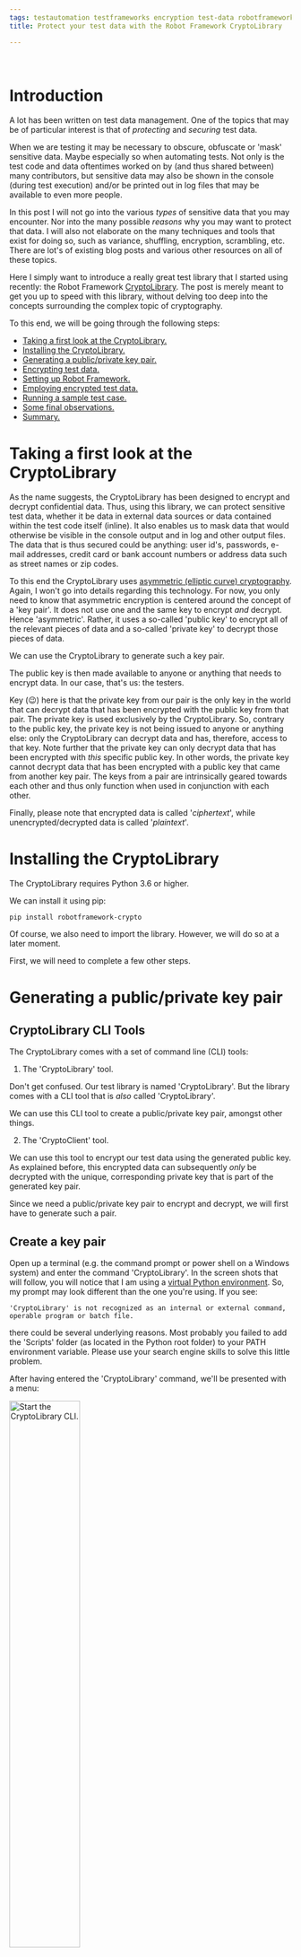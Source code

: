 ```yaml
---
tags: testautomation testframeworks encryption test-data robotframework RF_testlibraries CryptoLibrary
title: Protect your test data with the Robot Framework CryptoLibrary

---
```

<br>

<h1 class="post"> <a name="Introduction"> Introduction </a> </h1>

A lot has been written on test data management. One of the topics that may be of particular interest is that of <i>protecting</i> and <i>securing</i> test data.

When we are testing it may be necessary to obscure, obfuscate or 'mask' sensitive data. Maybe especially so when automating tests. Not only is the test code and data oftentimes worked on by (and thus shared between) many contributors, but sensitive data may also be shown in the console (during test execution) and/or be printed out in log files that may be available to even more people.

In this post I will not go into the various <i>types</i> of sensitive data that you may encounter. Nor into the many possible <i>reasons</i> why you may want to protect that data. I will also not elaborate on the many techniques and tools that exist for doing so, such as variance, shuffling, encryption, scrambling, etc. There are lot's of existing blog posts and various other resources on all of these topics.

Here I simply want to introduce a really great test library that I started using recently: the Robot Framework <a class="postanchor" href="https://github.com/Snooz82/robotframework-crypto" target="_blank">CryptoLibrary</a>. The post is merely meant to get you up to speed with this library, without delving too deep into the concepts surrounding the complex topic of cryptography.

To this end, we will be going through the following steps:

<ul>
	<li><a class="postanchor" href="#Taking a first look at the CryptoLibrary">Taking a first look at the CryptoLibrary.</a></li>
	<li><a class="postanchor" href="#Installing the CryptoLibrary">Installing the CryptoLibrary.</a></li>
	<li><a class="postanchor" href="#Generating a public/private key pair">Generating a public/private key pair.</a></li>
	<li><a class="postanchor" href="#Encrypting test data">Encrypting test data.</a></li>
	<li><a class="postanchor" href="#Setting up Robot Framework">Setting up Robot Framework.</a></li>
	<li><a class="postanchor" href="#Employing encrypted test data">Employing encrypted test data.</a></li>
	<li><a class="postanchor" href="#Running a sample test case">Running a sample test case.</a></li>
	<li><a class="postanchor" href="#Some final observations">Some final observations.</a></li>
	<li><a class="postanchor" href="#Summary">Summary.</a></li>
</ul>

<h1 class="post"> <a name="Taking a first look at the CryptoLibrary"> Taking a first look at the CryptoLibrary </a> </h1>

As the name suggests, the CryptoLibrary has been designed to encrypt and decrypt confidential data. Thus, using this library, we can protect sensitive test data, whether it be data in external data sources or data contained within the test code itself (inline). It also enables us to mask data that would otherwise be visible in the console output and in log and other output files. The data that is thus secured could be anything: user id's, passwords, e-mail addresses, credit card or bank account numbers or address data such as street names or zip codes.

To this end the CryptoLibrary uses <a class="postanchor" href="https://en.wikipedia.org/wiki/Elliptic-curve_cryptography" target="_blank">asymmetric (elliptic curve) cryptography</a>. Again, I won't go into details regarding this technology. For now, you only need to know that asymmetric encryption is centered around the concept of a 'key pair'. It does not use one and the same key to encrypt <i>and</i> decrypt. Hence 'asymmetric'. Rather, it uses a so-called 'public key' to encrypt all of the relevant pieces of data and a so-called 'private key' to decrypt those pieces of data.

We can use the CryptoLibrary to generate such a key pair.

The public key is then made available to anyone or anything that needs to encrypt data. In our case, that's us: the testers.

Key (&#128521;) here is that the private key from our pair is the only key in the world that can decrypt data that has been encrypted with the public key from that pair. The private key is used exclusively by the CryptoLibrary. So, contrary to the public key, the private key is not being issued to anyone or anything else: only the CryptoLibrary can decrypt data and has, therefore, access to that key. Note further that the private key can only decrypt data that has been encrypted with <i>this</i> specific public key. In other words, the private key cannot decrypt data that has been encrypted with a public key that came from another key pair. The keys from a pair are intrinsically geared towards each other and thus only function when used in conjunction with each other.

Finally, please note that encrypted data is called '<i>ciphertext</i>', while unencrypted/decrypted data is called '<i>plaintext</i>'.

<h1 class="post"> <a name="Installing the CryptoLibrary"> Installing the CryptoLibrary </a> </h1>

The CryptoLibrary requires Python 3.6 or higher.

We can install it using pip:

	pip install robotframework-crypto

Of course, we also need to import the library. However, we will do so at a later moment.

First, we will need to complete a few other steps.

<h1 class="post"> <a name="Generating a public/private key pair"> Generating a public/private key pair </a> </h1>

<h2 class="post"> <a name="Tools"> CryptoLibrary CLI Tools </a> </h2>

The CryptoLibrary comes with a set of command line (CLI) tools:

1) The 'CryptoLibrary' tool.

Don't get confused. Our test library is named 'CryptoLibrary'. But the library comes with a CLI tool that is <i>also</i> called 'CryptoLibrary'.

We can use this CLI tool to create a public/private key pair, amongst other things.

2) The 'CryptoClient' tool.

We can use this tool to encrypt our test data using the generated public key. As explained before, this encrypted data can subsequently <i>only</i> be decrypted with the unique, corresponding private key that is part of the generated key pair.

Since we need a public/private key pair to encrypt and decrypt, we will first have to generate such a pair.

<h2 class="post"> <a name="Create a key pair"> Create a key pair </a> </h2>

Open up a terminal (e.g. the command prompt or power shell on a Windows system) and enter the command 'CryptoLibrary'. In the screen shots that will follow, you will notice that I am using a <a class="postanchor" href="http://localhost:4000/blog/2021/02/01/Running-Robot-Framework-in-a-virtual-environment-pt-1" target="_blank">virtual Python environment</a>. So, my prompt may look different than the one you're using. If you see:

	'CryptoLibrary' is not recognized as an internal or external command, operable program or batch file.

there could be several underlying reasons. Most probably you failed to add the 'Scripts' folder (as located in the Python root folder) to your PATH environment variable. Please use your search engine skills to solve this little problem.

After having entered the 'CryptoLibrary' command, we'll be presented with a menu:

<a href="/assets/images/start_CL.JPG"><img src="/assets/images/start_CL.JPG" class="postimage" alt="Start the CryptoLibrary CLI." width="50%"></a><br>

As you can see there are four initial menu items. 'Encrypt' is the currently selected item.

I will not guide you through all of the menu items and their sub-menu's. Please see <a class="postanchor" href="https://github.com/Snooz82/robotframework-crypto#cryptolibrary-command-line-tool" target="_blank">here</a>, for an overview of all available menu items.

Since we want to create a key pair, we activate the menu item 'Open config' (using the arrow-down and enter keys). This will bring us to the following sub-menu:

<a href="/assets/images/config_key_pair.JPG"><img src="/assets/images/config_key_pair.JPG" class="postimage" alt="Configure key pair." width="50%"></a><br>

Activate menu-item 'Configure key pair'. This will then provide us with the following menu:

<a href="/assets/images/generate_key_pair.JPG"><img src="/assets/images/generate_key_pair.JPG" class="postimage" alt="Generate the key pair." width="50%"></a><br>

Select the menu item 'Generate key pair'. That will present us with a question:

<a href="/assets/images/question_regenerate.JPG"><img src="/assets/images/question_regenerate.JPG" class="postimage" alt="Regenerate the key pair yes/no." width="50%"></a><br>

This question should actually <i>only</i> come up if we had an <i>existing</i> key pair. However, due to a bug this question currently <i>always<i/> comes up, so regardless whether we have or have not an existing key pair. Now, if we <i>had</i> an existing key pair, then choosing 'No' would amount to aborting the creation of a new key pair. And choosing 'Yes' would delete the existing pair and then create a new pair (hence 'regenerate').

Please note that I have contacted the author of the library. He assured me he would soon fix this little bug.<a href="#footnote-1" class="postanchor"><sup>[1]</sup></a>

Having said that, we can simply choose 'Yes' in order for our key pair to be created.

But ... first we are asked if we want to save the password to disk. The password in question is meant to protect the private key of the key pair that is about to be generated. We need that private key to be protected, since it is capable of decrypting our encrypted test data. Therefore, we do not want unauthorized usage of the private key! A password helps in preventing such usage.<a href="#footnote-2" class="postanchor"><sup>[2]</sup></a>

Creating a password for the private key is mandatory. What we are being asked <i>here</i> is whether we would like to <i>save</i> that password to disk. If we answer 'Yes', two things will happen: the password we will specify will be secured through hashing and that hashed password will then be saved to disk. If we choose 'No', then the password will not be saved to disk and not be hashed. A third effect of not saving the password to disk, is that we will have to specify the (unhashed!) password as an argument when importing the library later on (as we'll see further on). So, choosing 'No' severely decreases the level of security we apply to our private key!

Therefore, let's select 'Yes'. That way our password will be secured, we won't have to remember it <i>and</i> we won't have to specify it later on as an argument in our test code. Rather, the CryptoLibrary will search for a password file in the designated folder and, when found, will extract the password from that file. More details on this in the remainder of this article.

Two things will happen now: a key pair will be generated (and saved to disk) in the background and, subsequently, we will be prompted to provide the password:

<a href="/assets/images/enter_pwd.JPG"><img src="/assets/images/enter_pwd.JPG" class="postimage" alt="Enter password." width="50%"></a><br>

Let's enter our password (twice) and press 'enter'. This will hash the specified password and then write the result to a text file on disk.

So, two keys and a password have now been generated and written to disk. Therefore, the console additionally prints the path's to:

- A <i>password_hash.json</i> file containing the (hashed) password that protects the private key.
- A <i>private_key.json</i> file containing the (AES encrypted) private key.
- A <i>public_key.key</i> file containing the public key.

Finally, the public key itself is also printed to the console.

Our console will therefore now look something like this:

<a href="/assets/images/console_output.JPG"><img src="/assets/images/console_output.JPG" class="postimage" alt="Console output." width="90%"></a><br>

Of course, the printed public key is identical to the key that is contained in the <code class="snippet">public_key.key</code> file. As explained earlier, we will later use that public key to encrypt our test data. Note, however, that you do not need to copy the public key from the console window. It is printed merely for informative purposes. Further down, we will see how the public key is retrieved and employed when we encrypt data.

Also note that, were we to <i>repeat</i> the steps to create a key pair, the <i>current</i> key pair (and password file) would be overwritten! So if, for whatever reason, you need a second pair, you will first have to move the current pair to another folder. We'll talk later about the reason why you may want to do so.

<h2 class="post"> <a name="CryptoLibrary output files"> CryptoLibrary output files </a> </h2>

The private and public keys as well as a password have now been saved to our file system, in the form of three files:

<a href="/assets/images/files.JPG"><img src="/assets/images/files.JPG" class="postimage" alt="List of files." width="75%"></a><br>

As we saw in the last screen shot of our console output, the three generated files are located in:

<code class="snippet"> your_Python_root_folder\Lib\site-packages\CryptoLibrary\keys </code>

This is the default folder that the keys (and password) are saved in and (at later stages) will also be retrieved from.

As one might expect, the default folder can be changed. This can be done through the <code class="snippet">[Open config -> Set key path]</code> menu option of the 'CryptoLibrary' CLI tool, as could be gathered from <a class="postanchor" href="/assets/images/generate_key_pair.JPG">the earlier screen shot</a>.

The contents of the files looks something like this (click the picture to enlarge):

<a href="/assets/images/contents_files.JPG"><img src="/assets/images/contents_files.JPG" class="postimage" alt="File contents." width="100%"></a><br>

Now that we have our key pair, we are ready to encrypt test data using the public key.

<h1 class="post"> <a name="Encrypting test data"> Encrypting test data </a> </h1>

To encrypt test data we will utilize the second CLI tool that comes with the library: the CryptoClient.

Make sure you have a terminal window open and then enter the command 'CryptoClient':

<a href="/assets/images/open_cryptoClient.JPG"><img src="/assets/images/open_cryptoClient.JPG" class="postimage" alt="Start the CryptoClient CLI." width="50%"></a><br>

Again, I will not elaborate on all of the available menu options. To familiarize yourself with all options, please read <a class="postanchor" href="https://github.com/Snooz82/robotframework-crypto#cryptoclient-command-line-tool" target="_blank">the relevant section</a> on the lib's project page.

Here we merely want to encrypt a piece of test data. To this end, choose menu item: 'Encrypt'.

We are then prompted for the test data that we want to encrypt. Note that the prompt specifically states 'password'. However, as mentioned before, we can encrypt <i>any</i> type of test data and not just passwords:

<a href="/assets/images/enter_test_data.JPG"><img src="/assets/images/enter_test_data.JPG" class="postimage" alt="Enter test data to encrypt." width="50%"></a><br>

Encryption will only work if we have a public key. Luckily we do, since we had generated a key pair in the previous step. The public key from that pair will be used to encrypt our data, employing one of the <a class="postanchor" href="https://en.wikipedia.org/wiki/Elliptic-curve_cryptography#Cryptographic_schemescryptographich" target="_blank">cryptographic schemes</a> of elliptic curve cryptography.

The CryptoClient will automatically search for the public key in the designated folder. That is, it will look in the default folder (<code class="snippet">your_Python_root_folder\Lib\site-packages\CryptoLibrary\keys</code>). Unless you have set a <i>different</i> folder through the 'Set key path' menu option of the CryptoLibrary CLI tool (as described earlier): in that case, it will look in the folder you have configured.

That means that we do not have to manually supply (or point to) a public key, but can simply provide the test data to encrypt and press 'enter'. This will then encrypt the data and subsequently print it out in the console window:

<a href="/assets/images/encrypted_data.JPG"><img src="/assets/images/encrypted_data.JPG" class="postimage" alt="Encrypted data in console." width="75%"></a><br>

Here I have encrypted a password for the demo site <a class="postanchor" href="https://www.saucedemo.com/" target="_blank">https://www.saucedemo.com/</a>. The password I have encrypted is 'secret_sauce'.

Note that an instruction is printed as well: <code class="snippet">use incl. "crypt:"</code>. The reason for this instruction will become apparent later on.

Copy the ciphertext (<i>including</i> the 'crypt:' prefix) from the console window. We will need it in the next step.

<h1 class="post"> <a name="Setting up Robot Framework"> Setting up Robot Framework </a> </h1>

We will now use the obtained ciphertext as our test data.

To this end, we must somehow enable Robot Framework to decrypt that ciphertext. Surely, when we enter the password into the relevant edit field of the saucedemo site, we do not want the <i>encrypted</i> data submitted. We want the original, <i> plaintext </i> version of the password.

Therefore we will now import the CryptoLibrary.

<h2 class="post"> <a name="Importing the library"> Importing the library </a> </h2>

I am assuming you have a runnable test suite file set up. If not, please create one.

Then, within your <i>Settings</i> declaration, import the CryptoLibrary as follows:

	Library     CryptoLibrary    variable_decryption=True

This will then look something like this:

<a href="/assets/images/import_cryptolib.JPG"><img src="/assets/images/import_cryptolib.JPG" class="postimage" alt="Console output." width="60%"></a><br>

We have specified an argument within the import statement. Let's take a look at it and the two other (optional) arguments that the library accepts when importing it.

<h2 class="post"> <a name="Import argument: variable_decryption"> Import argument: <i>variable_decryption</i> </a> </h2>

When the boolean parameter 'variable_decryption' is set to 'True', then, when running our test suite file, any ciphertext (<b>that is, any piece of data starting with 'crypt:'<b/>) that will be encountered (within the suite) gets decrypted  automatically (i.e. on-the-fly). When the parameter is set to 'False' (which is it's default), we will have to explicitly use the CryptoLibrary's 'Get decrypted text' keyword everywhere in our code where we need a ciphertext to be decrypted. We'll look at some examples of the latter option later on. Here (for our convenience) we'll assign value 'True' to the parameter.

<h2 class="post"> <a name="password"> Import argument: <i>password</i> </a> </h2>

The password for access to the private key can be provided to the CryptoLibrary as an argument as well:

	Library     CryptoLibrary    variable_decryption=True	password=myUnhashedPrivateKeyPassword

However, in <i>our</i> import statement this is not necessary, since we had previously saved our (hashed) password to disk. If no password is provided as import argument, the CryptoLibrary will simply look for a password file in the designated folder and, if found, will use it. As was mentioned before, you can set the folder it should look for through the 'Set key path' menu option of the CryptoLibrary CLI tool. The default folder is:

<code class="snippet">your_Python_root_folder\Lib\site-packages\CryptoLibrary\keys</code>.

If the CryptoLibrary can't find the file <i>and</i> the password is also not provided in the import statement, the CryptoLibrary will throw an error:

<a href="/assets/images/attribute_error.JPG"><img src="/assets/images/attribute_error.JPG" class="postimage" alt="Console output." width="75%"></a><br>

Please note that if you provide the password as an import argument, it will take precedence over a password file. That is, in case you have <i>both</i>, the import argument will be used and the password file will be ignored. In that situation, when you specify an <i>incorrect</i> password as import argument, the following error will occur:

<a href="/assets/images/error_incorrect_password_import.JPG"><img src="/assets/images/error_incorrect_password_import.JPG" class="postimage" alt="Error on incorrect password." width="75%"></a><br>

Since the password is incorrect, the CryptoLibrary cannot access the private key and thus spits out this error. It would be nice though if it would tell us the actual, underlying root cause, which is that the password didn't check out.<a href="#footnote-3" class="postanchor"><sup>[3]</sup></a>

<h2 class="post"> <a name="key_path"> Import argument: <i>key_path</i> </a> </h2>

Another parameter that can be passed through the import statement is 'key_path'. Through this parameter we can specify a path to the relevant private key file, overruling the currently set default folder.

As was mentioned before, the CryptoLibrary's default folder for storing key files is:

<code class="snippet">your_Python_root_folder\Lib\site-packages\CryptoLibrary\keys</code>

We can change the default folder through the 'Set key path' option of the CryptoLibrary CLI tool (see above).

Through the 'key_path' argument we can refer the CryptoLibrary to a private key file that is located in a folder different from the currently set (default) folder. This is very useful, since we can thus create multiple key pairs and place them in different folders. We can then proceed and use different public keys to encrypt different pieces of test data. Through the 'key_path' argument in the import statements of our test suites, we can point the CryptoLibrary to the proper private key files that are needed for decryption.

The path that we specify as a value to this argument can either be an absolute path or can be a path relative to the file 'cryptoutility.py'. The latter is located at:

<code class="snippet"> your_Python_root_folder\Lib\site-packages\CryptoLibrary\utils </code>

<h1 class="post"> <a name="Employing encrypted test data"> Employing encrypted test data </a> </h1>

The importing of the library was the last of our preparatory steps and we are now ready to rumble!

Thus, let's create the following test suite file:

(<i>Please note that if you click the image, the sample test suite file will be downloaded onto your device as a .robot text file!</i>)

<a href="/downloads/sample_test_suite.robot"><img src="/assets/images/crypto_test_suite.JPG" class="postimage" alt="Console output." width="100%"></a><br>

Further note that the test cases contained therein are merely meant as samples, to demonstrate the utilization of the CryptoLibrary. As such they are, naturally, simplistic and not well designed. For instance, normally you should obviously not include low-level, technical steps in your test cases.

Having said that, let's break down the test suite file.

<h2 class="post"> <a name="Settings section"> <i>Settings</i> section </a> </h2>

At the very beginning of the test suite file we see the 'Settings' section. It imports a couple of test libraries and defines a simple suite teardown.

<h2 class="post"> <a name="Variables section"> <i>Variables</i> section </a> </h2>

Next we have a 'Variables' section that declares and assigns exactly one variable: <code class="snippet">${PWD_AS_PLAINTEXT}</code>.

Seemingly in contrast to the variable's name, what is being assigned here is the encrypted (i.e. ciphertext) 'version' of the password 'secret_sauce'.

However, because we have passed <code class="snippet">variable_decryption=True</code> to the CryptoLibrary upon importing it, the lib will automatically and on-the-fly decrypt the value of any variable (within the scope of our test suite) whose value starts with <code class="snippet">crypt:</code>. The library will then proceed to <i>re-assign</i> the resulting plaintext value to that variable.

Consequently, when we use the variable name in the test cases below, it will always hold the original, unencrypted test data. Hence the name of the variable is: 'PWD_AS_PLAINTEXT'.

I will not go into <i>how</i> the library does all of this. If anyone is interested in that, they can walk though the lib's code (it's very readable).

<h2 class="post"> <a name="Test cases section"> <i>Test cases</i> section </a> </h2>

I have created a simplistic test case to demonstrate the effect of all of our preparations above.

The test case uses the SeleniumLibrary to open a browser and load the saucedemo home page. Next, it fills out and submits the log-in form that is on that home page. Finally, it checks that we subsequently land on the proper page by validating that the text 'PRODUCTS' can be found. So when running the test case, we will encounter the following two pages:

<div style="display: inline-block">
	<div style="width: 40%; float: left">
		<a href="/assets/images/sauce_labs_home.JPG">
			<img src="/assets/images/sauce_labs_home.JPG" class="postimage" alt="Sauce Labs home page." width="75%">
		</a>
	</div>

	<div style="width: 60%; float: right">
		<a href="/assets/images/sauce_labs_products.JPG"><img src="/assets/images/sauce_labs_products.JPG" class="postimage" alt="Sauce Labs products page." width="75%">
		</a>
	</div>
</div>

Naturally, we are solely interested in the line of code that employs our password variable:

	Input Password    id:password    ${PWD_AS_PLAINTEXT}

As was explained before, when that line of code is executed, the plaintext 'secret_sauce' will be entered and <i>not</i> the ciphertext. So let's run our sample test case and see what will happen.

<h1 class="post"> <a name="Running a sample test case"> Running a sample test case </a> </h1>

Play the video to see our sample test case run.

<div class="video">
	<video controls="controls" name="media" style="width:100%" title="successful">
		<source src="https://user-images.githubusercontent.com/1413615/133294348-b5e3bbd1-c705-4049-a555-894ceb73d95d.mp4" controls="controls">
	</video>
</div>

Now, what if we were to set 'variable_decription' to 'False' or remove that import argument altogether? Well, then the CryptoLibrary would no longer automatically and on-the-fly decrypt all variable values that start with 'crypt:'. Consequently, if we were to run the same test case again, then the <i>cipher</i> would be entered into the password field and the login (and thus test case) would fail.

<div style="display: inline-block">
	<div style="width: 40%; float: left">
		<a href="/assets/images/cipher_as_pwd.JPG">
			<img src="/assets/images/cipher_as_pwd.JPG" class="postimage" alt="Failed log-in." width="75%">
		</a>
	</div>

	<div style="width: 60%; float: right">
		<a href="/assets/images/failed_login_test.JPG"><img src="/assets/images/failed_login_test.JPG" class="postimage" alt="Failed login test." width="75%">
		</a>
	</div>
</div>

We would then have to use the <a class="postanchor" href="https://snooz82.github.io/robotframework-crypto/CryptoLibrary.html#Get%20Decrypted%20Text" target="_blank">'Decrypt text' keyword</a> everywhere and every time a decryption is required.

That would look something like the following:

<a href="/assets/images/using_the_decrypt_keyword.JPG"><img src="/assets/images/using_the_decrypt_keyword.JPG" class="postimage" alt="Using the decrypt keyword" width="100%"></a><br>

What has changed?

Well, our 'variable_decryption' import argument has been set to 'False'.

Further, our variable at line 11 has been renamed to reflect the fact that a cypher will be assigned to it. That is, the CryptoLibrary will no longer automatically (i.e. on-the-fly) decrypt our variable. Note that the cypher itself no longer sports the 'crypt:' prefix.

Finally, line 18 had been added to our test case: it decrypts the cypher and assigns the resulting plaintext password to the ${PWD_AS_PLAINTEXT} variable.

Please note: when 'variable_decryption' is set to 'False', you <i>can</i>, but don't <i>have to</i> remove the 'crypt:' prefixes. That is not required for the CryptoLibrary keywords to work, because any prefix will simply be ignored by them. A possible advantage of not removing the prefixes would be that you don't have to change all of your variables when you toggle 'variable_decryption' from 'True' to 'False' or vice versa.

So, thanks to the CryptoLibrary we can simply add our password to our test code, without anybody being able to obtain and abuse that password. And we do not have to come up with all sorts of inelegant work-arounds to protect our sensitive data.

But the library does even <i>more</i> for us. Let's take a closer look at that in the following sections.

<h2 class="post"> <a name="Masking the log output"> Masking the log output </a> </h2>

Another artifact that might compromise security is the Robot Framework log file.

Typically, when we call a keyword, then the log file entry for that call will also show all of the arguments passed. For instance, when we employ the 'Input Text' keyword to write a text value to an edit field of a web form, than the log file will print that text value as well. Anyone having access to the log file will be able to retrieve that value.

<a href="/assets/images/input_plaintext_in_edit.JPG"><img src="/assets/images/input_plaintext_in_edit.JPG" class="postimage" alt="Snippet from log file - plaintext in edit." width="80%"></a><br>

Luckily, the CryptoLibrary will make sure that any value it has decrypted during test execution will not be printed in the log. Rather, the value will be masked through asterisks.

<a href="/assets/images/input_cipher_in_edit.JPG"><img src="/assets/images/input_cipher_in_edit.JPG" class="postimage" alt="Snippet from log file - cipher in edit." width="80%"></a><br>

There is a slight catch though. To accomplish the masking of log entries, the CryptoLibrary keeps a list of all the <i>plaintext</i> values it has decrypted from ciphers in the current run. Any value that is on that list, will not be printed in the log. Consequently, when we create a new variable in our test suite and assign to it a (plaintext) value that is on that list (i.e. a value that is identical to a value on that list), it, too, will not be printed in the log. Even though technically speaking it has never been decrypted from a cipher.

So, if we were to have "world" somewhere decrypted from a cipher and thereafter have the following call in the same test suite:

	Log    Hello, world!	level=WARN

then when that line of code were executed we would see the following in our log:

	[WARN] Hello, ***!"

So even though we simply try to log a piece of plain text with no apparent relation to a cipher, the masking is still applied.

<h1 class="post"> <a name="Some final observations"> Some final observations </a> </h1>

<h2 class="post"> <a name="Only encrypted values assigned to a variable can be decrypted"> Only encrypted values assigned to a variable can be decrypted </a> </h2>

Ciphers have to be assigned to a variable in order for them to get decrypted. So, if we were to write the following:

<a href="/assets/images/inline_cipher.JPG"><img src="/assets/images/inline_cipher.JPG" class="postimage" alt="Snippet from log file - inline cipher." width="80%"></a><br>

then the cipher will <i>not</i> be decrypted.

Consequently, we always have to assign a cipher to a variable, either in the variables sections or through keywords such as the 'Set Variable' keyword or the 'Get Decrypted Text' keyword.

<h2 class="post"> <a name="Masking data in the console output"> Masking data in the console output </a> </h2>

As we have seen, any piece of test data that has been decrypted by the CryptoLibrary will also be masked in the Robot Framework log. Additionally, that data will be masked in the console. For instance, if we were to log our Sauce Demo password, the console would print something like:

<a href="/assets/images/console_logging.JPG"><img src="/assets/images/console_logging.JPG" class="postimage" alt="Snippet from log file - console logging." width="80%"></a><br>

However, this does not always work consistently well. For instance, when running he following line of code:

	Should Be Equal    ${PWD_AS_PLAINTEXT}    This is not the password

Then the log output would be something like the following:

<a href="/assets/images/log_vs_console.JPG"><img src="/assets/images/log_vs_console.JPG" class="postimage" alt="Snippet from log file." width="80%"></a><br>

But the console output would be something like this:

<a href="/assets/images/console_logging_wrong.JPG"><img src="/assets/images/console_logging_wrong.JPG" class="postimage" alt="Snippet from log file - console logging wrong." width="80%"></a><br>

The same happens when other keywords (e.g. 'Wait until page contains') fail.

I have created an issue for this on the library's project page.<a href="#footnote-4" class="postanchor"><sup>[4]</sup></a>

<h1 class="post"> <a name="Summary"> Summary </a> </h1>

The CryptoLibrary adds an important capability to Robot Framework: to secure sensitive and confidential test data.

It's usage is straightforward and intuitive. The CLI tools that accompany it, add a layer of flexibility and versatility to an already great library.

It is yet another example of the power and enthusiasm of the Robot Framework community and a welcome addition to an already huge ecosystem!
<hr style="border-top: 1px dashed"><br>
<p id="footnote-1">[1] See: <a class="postanchor" href="https://github.com/Snooz82/robotframework-crypto/issues/15" target="_blank">https://github.com/Snooz82/robotframework-crypto/issues/15</a>.<a class="postanchor" href="javascript:history.back()">(back)</a></p>

<p id="footnote-2">[2] Although note that this is just a first step. The password file and private key file can still be grabbed by anyone with file access and could then be used to decrypt our data. Therefore, a better idea would be to store the password in an environment variable during test execution and use that variable when importing the library: <code class="snippet">Library CryptoLibrary password=%{private_key_password}</code>. (More on importing later in the post.) Then the password is only available during execution and it will also not be logged. Final note: The password is mainly hashed to ensure the AES password is 256 characters long even though the user might enter a ridiculously short password.<a class="postanchor" href="javascript:history.back()">(back)</a></p>

<p id="footnote-3">[3] See: <a class="postanchor" href="https://github.com/Snooz82/robotframework-crypto/issues/16" target="_blank">https://github.com/Snooz82/robotframework-crypto/issues/16</a>.<a class="postanchor" href="javascript:history.back()">(back)</a></p>

<p id="footnote-4">[4] See: <a class="postanchor" href="https://github.com/Snooz82/robotframework-crypto/issues/18" target="_blank">https://github.com/Snooz82/robotframework-crypto/issues/18</a>.<a class="postanchor" href="javascript:history.back()">(back)</a></p>